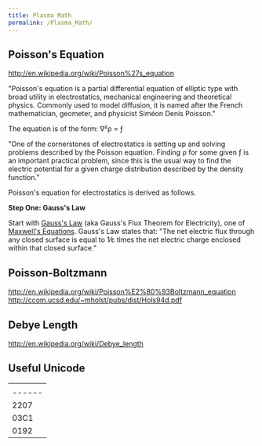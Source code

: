 ```yaml
---
title: Plasma Math
permalink: /Plasma_Math/
---
```


Poisson's Equation
------------------

<http://en.wikipedia.org/wiki/Poisson%27s_equation>

"Poisson's equation is a partial differential equation of elliptic type with broad utility in electrostatics, mechanical engineering and theoretical physics. Commonly used to model diffusion, it is named after the French mathematician, geometer, and physicist Siméon Denis Poisson."

The equation is of the form: ∇²ρ = ƒ

"One of the cornerstones of electrostatics is setting up and solving problems described by the Poisson equation. Finding ρ for some given ƒ is an important practical problem, since this is the usual way to find the electric potential for a given charge distribution described by the density function."

Poisson's equation for electrostatics is derived as follows.

**Step One: Gauss's Law**

Start with [Gauss's Law](http://en.wikipedia.org/wiki/Gauss%27s_law) (aka Gauss's Flux Theorem for Electricity), one of [Maxwell's Equations](http://en.wikipedia.org/wiki/Maxwell%27s_equations). Gauss's Law states that: "The net electric flux through any closed surface is equal to 1⁄ε times the net electric charge enclosed within that closed surface."

Poisson-Boltzmann
-----------------

<http://en.wikipedia.org/wiki/Poisson%E2%80%93Boltzmann_equation> <http://ccom.ucsd.edu/~mholst/pubs/dist/Hols94d.pdf>

Debye Length
------------

<http://en.wikipedia.org/wiki/Debye_length>

Useful Unicode
--------------

|                                       |
|---------------------------------------|
| | \#   | X   | description          |
 |------|-----|----------------------|
 | 2207 | ∇   | gradient (nabla/del) |
 | 03C1 | ρ   | rho                  |
 | 0192 | ƒ   | function f           |  |


